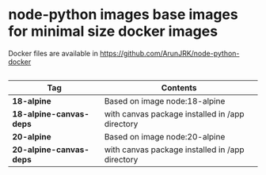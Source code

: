 # node-python images base images for minimal size docker images

Docker files are available in https://github.com/ArunJRK/node-python-docker

##

| Tag | Contents |
| --- | --- |
| **18-alpine** | Based on image node:18-alpine |
| **18-alpine-canvas-deps** | with canvas package installed in /app directory |
| **20-alpine** | Based on image node:20-alpine |
| **20-alpine-canvas-deps** | with canvas package installed in /app directory |